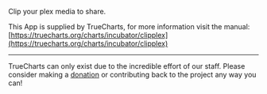 Clip your plex media to share.

This App is supplied by TrueCharts, for more information visit the manual: [https://truecharts.org/charts/incubator/clipplex](https://truecharts.org/charts/incubator/clipplex)

---

TrueCharts can only exist due to the incredible effort of our staff.
Please consider making a [donation](https://truecharts.org/about/sponsor) or contributing back to the project any way you can!
